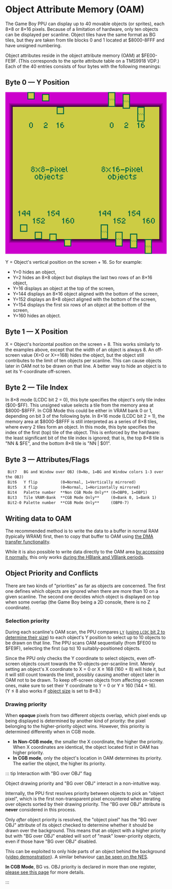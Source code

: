 
# Object Attribute Memory (OAM)

The Game Boy PPU can display up to 40 movable objects (or sprites), each 8×8 or
8×16 pixels. Because of a limitation of hardware, only ten objects
can be displayed per scanline. Object tiles have the same format as
BG tiles, but they are taken from tile blocks 0 and 1 located at
$8000-8FFF and have unsigned numbering.

Object attributes reside in the object attribute memory (OAM) at \$FE00-FE9F.
(This corresponds to the sprite attribute table on a TMS9918 VDP.)
Each of the 40 entries consists of
four bytes with the following meanings:

## Byte 0 — Y Position

![Interpretation of object Y coordinates](imgs/Objects_vertical_position.png)

Y = Object's vertical position on the screen + 16. So for example:

- Y=0 hides an object,
- Y=2 hides an 8×8 object but displays the last two rows of an 8×16 object,
- Y=16 displays an object at the top of the screen,
- Y=144 displays an 8×16 object aligned with the bottom of the screen,
- Y=152 displays an 8×8 object aligned with the bottom of the screen,
- Y=154 displays the first six rows of an object at the bottom of the screen,
- Y=160 hides an object.

## Byte 1 — X Position

X = Object's horizontal position on the screen + 8. This works similarly
to the examples above, except that the width of an object is always 8. An
off-screen value (X=0 or X\>=168) hides the object, but the object still
contributes to the limit of ten objects per scanline.
This can cause objects later in OAM not to be drawn on that line.
A better way to hide an object is to set its Y-coordinate off-screen.

## Byte 2 — Tile Index

In 8×8 mode (LCDC bit 2 = 0), this byte specifies the object's only tile index (\$00-\$FF).
This unsigned value selects a tile from the memory area at \$8000-\$8FFF.
In CGB Mode this could be either in
VRAM bank 0 or 1, depending on bit 3 of the following byte.
In 8×16 mode (LCDC bit 2 = 1), the memory area at \$8000-\$8FFF is still interpreted
as a series of 8×8 tiles, where every 2 tiles form an object. In this mode, this byte
specifies the index of the first (top) tile of the object. This is enforced by the
hardware: the least significant bit of the tile index is ignored; that is, the top 8×8
tile is "NN & \$FE", and the bottom 8×8 tile is "NN | \$01".

## Byte 3 — Attributes/Flags

```
 Bit7   BG and Window over OBJ (0=No, 1=BG and Window colors 1-3 over the OBJ)
 Bit6   Y flip          (0=Normal, 1=Vertically mirrored)
 Bit5   X flip          (0=Normal, 1=Horizontally mirrored)
 Bit4   Palette number  **Non CGB Mode Only** (0=OBP0, 1=OBP1)
 Bit3   Tile VRAM-Bank  **CGB Mode Only**     (0=Bank 0, 1=Bank 1)
 Bit2-0 Palette number  **CGB Mode Only**     (OBP0-7)
```

## Writing data to OAM

The recommended method is to write the data to a buffer in normal RAM
(typically WRAM) first, then to copy that buffer to OAM using
[the DMA transfer functionality](<#OAM DMA Transfer>).

While it is also possible to write data directly to the OAM area
[by accessing it normally](<#OAM (memory area at $FE00-$FE9F) is accessible during Modes 0-1>),
this only works [during the HBlank and VBlank periods](<#PPU modes>).

## Object Priority and Conflicts

There are two kinds of "priorities" as far as objects are concerned.
The first one defines which objects are ignored when there are more than 10 on a
given scanline. The second one decides which object is displayed on top when some
overlap (the Game Boy being a 2D console, there is no Z coordinate).

### Selection priority

During each scanline's OAM scan, the PPU compares [`LY`](<#FF44 — LY: LCD Y coordinate \[read-only\]>)
([using `LCDC` bit 2 to determine their size](<#LCDC.2 — OBJ size>)) to each
object's Y position to select up to 10 objects to be drawn on that line.
The PPU scans OAM sequentially (from $FE00 to $FE9F), selecting the first (up to)
10 suitably-positioned objects.

Since the PPU only checks the Y coordinate to select objects, even
off-screen objects count towards the 10-objects-per-scanline limit.
Merely setting an object's X coordinate to X&nbsp;=&nbsp;0 or X&nbsp;≥&nbsp;168
(160&nbsp;+&nbsp;8) will hide it, but it will still count towards the
limit, possibly causing another object later in OAM not
to be drawn. To keep off-screen objects from affecting on-screen ones, make
sure to set their Y coordinate to Y&nbsp;=&nbsp;0 or Y&nbsp;≥&nbsp;160
(144&nbsp;+&nbsp;16).
(Y&nbsp;≤&nbsp;8 also works if [object size](<#LCDC.2 — OBJ size>) is set to 8×8.)

### Drawing priority

When **opaque** pixels from two different objects overlap, which pixel ends up
being displayed is determined by another kind of priority: the pixel belonging
to the higher-priority object wins. However, this priority is determined
differently when in CGB mode.

- **In Non-CGB mode**, the smaller the X coordinate, the higher the priority.
  When X coordinates are identical, the object located first in OAM has higher
  priority.
- **In CGB mode**, only the object's location in OAM determines its priority.
  The earlier the object, the higher its priority.

::: tip Interaction with "BG over OBJ" flag

Object drawing priority and "BG over OBJ" interact in a non-intuitive way.

Internally, the PPU first resolves priority between objects to
pick an "object pixel", which is the first non-transparent pixel encountered
when iterating over objects sorted by their drawing priority.
The "BG over OBJ" attribute is **never** considered in this process.

Only *after* object priority is resolved, the "object pixel" has the "BG over
OBJ" attribute of its object checked to determine whether it should be drawn
over the background.
This means that an object with a higher priority but with "BG over OBJ" enabled
will sort of "mask" lower-priority objects, even if those have "BG over OBJ"
disabled.

This can be exploited to only hide parts of an object behind the background
([video demonstration](https://youtu.be/B8sJGgCVvnk)).
A similar behaviour [can be seen on the NES](https://forums.nesdev.org/viewtopic.php?f=10&t=16861).

**In CGB Mode**, BG vs. OBJ priority is declared in more than one register, [please see this page](<#BG-to-OBJ Priority in CGB Mode>) for more details.

:::
